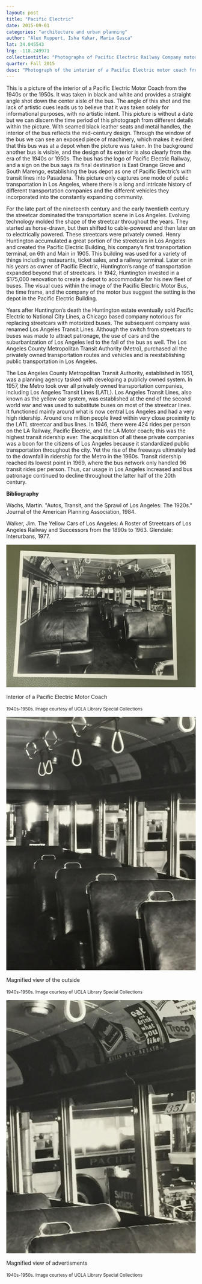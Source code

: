 ```yaml
---
layout: post
title: "Pacific Electric"
date: 2015-09-01
categories: "architecture and urban planning"
author: "Alex Ruppert, Isha Kakar, Maria Gasca"
lat: 34.045543
lng: -118.249971
collectiontitle: "Photographs of Pacific Electric Railway Company motor coaches and railroad cars, 1927-1950, UCLA Library Special Collections"
quarter: Fall 2015
desc: "Photograph of the interior of a Pacific Electric motor coach from the 1940s or 1950s. The image was most likely taken in Pacific Electric's bus depot in Downtown Los Angeles."
---
```

This is a picture of the interior of a Pacific Electric Motor Coach from the 1940s or the 1950s. It was taken in black and white and provides a straight angle shot down the center aisle of the bus. The angle of this shot and the lack of artistic cues leads us to believe that it was taken solely for informational purposes, with no artistic intent. This picture is without a date but we can discern the time period of this photograph from different details within the picture. With seamed black leather seats and metal handles, the interior of the bus reflects the mid-century design. Through the window of the bus we can see an exposed piece of machinery, which makes it evident that this bus was at a depot when the picture was taken. In the background another bus is visible, and the design of its exterior is also clearly from the era of the 1940s or 1950s. The bus has the logo of Pacific Electric Railway, and a sign on the bus says its final destination is East Orange Grove and South Marengo, establishing the bus depot as one of Pacific Electric’s with transit lines into Pasadena. This picture only captures one mode of public transportation in Los Angeles, where there is a long and intricate history of different transportation companies and the different vehicles they incorporated into the constantly expanding community.

For the late part of the nineteenth century and the early twentieth century the streetcar dominated the transportation scene in Los Angeles. Evolving technology molded the shape of the streetcar throughout the years. They started as horse-drawn, but then shifted to cable-powered and then later on to electrically powered. These streetcars were privately owned. Henry Huntington accumulated a great portion of the streetcars in Los Angeles and created the Pacific Electric Building, his company’s first transportation terminal, on 6th and Main in 1905. This building was used for a variety of things including restaurants, ticket sales, and a railway terminal. Later on in his years as owner of Pacific Electric, Huntington’s range of transportation expanded beyond that of streetcars. In 1942, Huntington invested in a $175,000 renovation to create a depot to accommodate for his new fleet of buses. The visual cues within the image of the Pacific Electric Motor Bus, the time frame, and the company of the motor bus suggest the setting is the depot in the Pacific Electric Building.

Years after Huntington’s death the Huntington estate eventually sold Pacific Electric to National City Lines, a Chicago based company notorious for replacing streetcars with motorized buses.  The subsequent company was renamed Los Angeles Transit Lines. Although the switch from streetcars to buses was made to attract patronage, the use of cars and the suburbanization of Los Angeles led to the fall of the bus as well. The Los Angeles County Metropolitan Transit Authority (Metro), purchased all the privately owned transportation routes and vehicles and is reestablishing public transportation in Los Angeles.

The Los Angeles County Metropolitan Transit Authority, established in 1951, was a planning agency tasked with developing a publicly owned system. In 1957, the Metro took over all privately owned transportation companies, including Los Angeles Transit Lines (LATL). Los Angeles Transit Lines, also known as the yellow car system, was established at the end of the second world war and was used to substitute buses on most of the streetcar lines. It functioned mainly around what is now central Los Angeles and had a very high ridership. Around one million people lived within very close proximity to the LATL streetcar and bus lines. In 1946, there were 424 rides per person on the LA Railway, Pacific Electric, and the LA Motor coach; this was the highest transit ridership ever. The acquisition of all these private companies was a boon for the citizens of Los Angeles because it standardized public transportation throughout the city. Yet the rise of the freeways ultimately led to the downfall in ridership for the Metro in the 1960s. Transit ridership reached its lowest point in 1969, where the bus network only handled 96 transit rides per person. Thus, car usage in Los Angeles increased and bus patronage continued to decline throughout the latter half of the 20th century.


**Bibliography**

Wachs, Martin. &quot;Autos, Transit, and the Sprawl of Los Angeles: The 1920s.&quot; Journal of the American Planning Association, 1984.

Walker, Jim. The Yellow Cars of Los Angeles: A Roster of Streetcars of Los Angeles Railway and Successors from the 1890s to 1963. Glendale: Interurbans, 1977.


<img src='../images/Bus1.jpg' alttext='Black and white image of an interior of a Pacific Electric Motor Coach'>
<figcaption><p>Interior of a Pacific Electric Motor Coach</p><p><small>1940s-1950s. Image courtesy of UCLA Library Special Collections</small></p>
<img src='../images/Bus2.jpg' alttext='Magnified version of the original image to show detail of seats and the exterior'>
<figcaption><p>Magnified view of the outside</p><p><small>1940s-1950s. Image courtesy of UCLA Library Special Collections</small></p>
<img src='../images/Bus3.jpg' alttext='Magnified version of the original image to show the detail of the advertisments above the windows'>
<figcaption><p>Magnified view of advertisments</p><p><small>1940s-1950s. Image courtesy of UCLA Library Special Collections</small></p>
